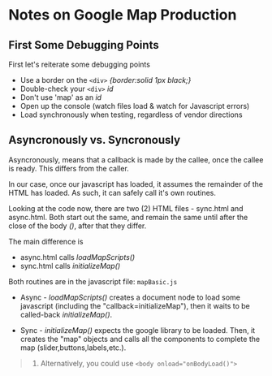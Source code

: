 # Notes on Google Map Production #


## First Some Debugging Points ##
First let's reiterate some debugging points

* Use a border on the `<div>` *{border:solid 1px black;}*
* Double-check your `<div>` *id*
* Don't use 'map' as an *id*
* Open up the console (watch files load & watch for Javascript errors)
* Load synchronously when testing, regardless of vendor directions

## Asyncronously vs. Syncronously ##
Asyncronously, means that a callback is made by the callee, once the callee is ready. This differs from the caller. 

In our case, once our javascript has loaded, it assumes the remainder of the HTML has loaded. As such, it can safely call it's own routines. 

Looking at the code now, there are two (2) HTML files - sync.html and async.html. Both start out the same, and remain the same until after the close of the body *(</body>)*, after that they differ.

The main difference is
* async.html calls *loadMapScripts()*
* sync.html calls *initializeMap()*

Both routines are in the javascript file: `mapBasic.js`

* Async - *loadMapScripts()* creates a document node to load some javascript (including the "callback=initializeMap"), then it waits to be called-back *initializeMap()*.

* Sync - *initializeMap()* expects the google library to be loaded. Then, it creates the "map" objects and calls all the components to complete the map (slider,buttons,labels,etc.).

>
> 1. Alternatively, you could use `<body onload="onBodyLoad()">`
>
